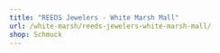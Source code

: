 ```yaml
---
title: "REEDS Jewelers - White Marsh Mall"
url: /white-marsh/reeds-jewelers-white-marsh-mall/
shop: Schmuck
---
```


